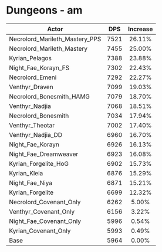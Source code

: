 # Dungeons - am
| Actor | DPS | Increase |
|---|:---:|:---:|
|Necrolord_Marileth_Mastery_PPS|7521|26.11%|
|Necrolord_Marileth_Mastery|7455|25.00%|
|Kyrian_Pelagos|7388|23.88%|
|Night_Fae_Korayn_FS|7302|22.43%|
|Necrolord_Emeni|7292|22.27%|
|Venthyr_Draven|7099|19.03%|
|Necrolord_Bonesmith_HAMG|7079|18.70%|
|Venthyr_Nadjia|7068|18.51%|
|Necrolord_Bonesmith|7034|17.94%|
|Venthyr_Theotar|7002|17.40%|
|Venthyr_Nadjia_DD|6960|16.70%|
|Night_Fae_Korayn|6926|16.13%|
|Night_Fae_Dreamweaver|6923|16.08%|
|Kyrian_Forgelite_HoG|6902|15.73%|
|Kyrian_Kleia|6876|15.29%|
|Night_Fae_Niya|6871|15.21%|
|Kyrian_Forgelite|6699|12.32%|
|Necrolord_Covenant_Only|6262|5.00%|
|Venthyr_Covenant_Only|6156|3.22%|
|Night_Fae_Covenant_Only|5996|0.54%|
|Kyrian_Covenant_Only|5993|0.49%|
|Base|5964|0.00%|

